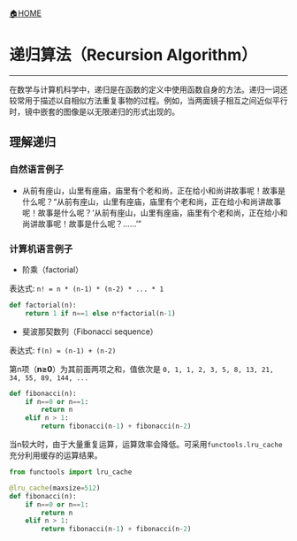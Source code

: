 [🏠HOME](README.md)

# 递归算法（Recursion Algorithm）

---

在数学与计算机科学中，递归是在函数的定义中使用函数自身的方法。递归一词还较常用于描述以自相似方法重复事物的过程。例如，当两面镜子相互之间近似平行时，镜中嵌套的图像是以无限递归的形式出现的。

## 理解递归

### 自然语言例子

+ 从前有座山，山里有座庙，庙里有个老和尚，正在给小和尚讲故事呢！故事是什么呢？“从前有座山，山里有座庙，庙里有个老和尚，正在给小和尚讲故事呢！故事是什么呢？‘从前有座山，山里有座庙，庙里有个老和尚，正在给小和尚讲故事呢！故事是什么呢？……’”

### 计算机语言例子

+ 阶乘（factorial）

表达式: `n! = n * (n-1) * (n-2) * ... * 1`

```python
def factorial(n):
    return 1 if n==1 else n*factorial(n-1)
```

+ 斐波那契数列（Fibonacci sequence）

表达式: `f(n) = (n-1) + (n-2)`

第n项（**n≥0**）为其前面两项之和，值依次是 `0, 1, 1, 2, 3, 5, 8, 13, 21, 34, 55, 89, 144, ...`

```python
def fibonacci(n):
    if n==0 or n==1:
        return n
    elif n > 1:
        return fibonacci(n-1) + fibonacci(n-2)
```

当n较大时，由于大量重复运算，运算效率会降低。可采用`functools.lru_cache`充分利用缓存的运算结果。

```python
from functools import lru_cache

@lru_cache(maxsize=512)
def fibonacci(n):
    if n==0 or n==1:
        return n
    elif n > 1:
        return fibonacci(n-1) + fibonacci(n-2)
```
